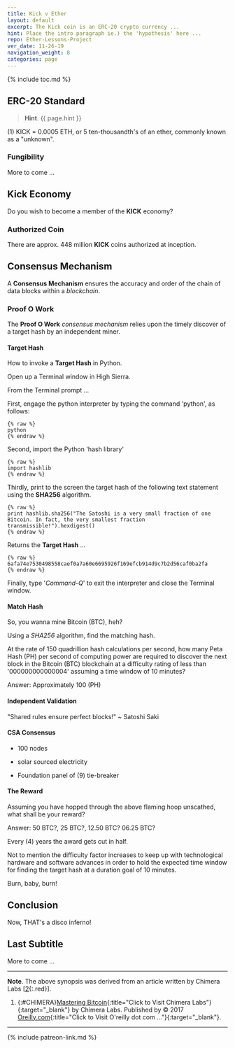 ```yaml
---
title: Kick v Ether 
layout: default
excerpt: The Kick coin is an ERC-20 crypto currency ...
hint: Place the intro paragraph ie.) the 'hypothesis' here ...
repo: Ether-Lessons-Project
ver_date: 11-26-19
navigation_weight: 8
categories: page
---
```

{% include toc.md %}

## ERC-20 Standard

> **Hint**. {{ page.hint }}

(1) KICK = 0.0005 ETH, or 5 ten-thousandth's of an ether, commonly known as a "unknown".

### Fungibility

More to come ...

## Kick Economy

Do you wish to become a member of the **KICK** economy?

### Authorized Coin

There are approx. 448 million **KICK** coins authorized at inception.

## Consensus Mechanism

A **Consensus Mechanism** ensures the accuracy and order of the chain of data blocks within a *blockchain*.

### Proof O Work

The **Proof O Work** *consensus mechanism* relies upon the timely discover of a target hash by an independent miner.

#### Target Hash

How to invoke a **Target Hash** in Python.

Open up a Terminal window in High Sierra.

From the Terminal prompt ...

First, engage the python interpreter by typing the command 'python', as follows:

```liquid
{% raw %}
python
{% endraw %}
```

Second, import the Python 'hash library'

```liquid
{% raw %}
import hashlib
{% endraw %}
```

Thirdly, print to the screen the target hash of the following text statement using the **SHA256** algorithm.

```liquid
{% raw %}
print hashlib.sha256("The Satoshi is a very small fraction of one Bitcoin. In fact, the very smallest fraction transmissible!").hexdigest()
{% endraw %}
```

Returns the **Target Hash** ...

```liquid
{% raw %}
6afa74e7530498558caef0a7a60e6695926f169efcb914d9c7b2d56caf0ba2fa
{% endraw %}
```

Finally, type '*Command-Q*' to exit the interpreter and close the Terminal window.

#### Match Hash

So, you wanna mine Bitcoin (BTC), heh?

Using a *SHA256* algorithm, find the matching hash.

At the rate of 150 quadrillion hash calculations per second, how many Peta Hash (PH) per second of computing power are required to discover the next block in the Bitcoin (BTC) blockchain at a difficulty rating of less than '000000000000004' assuming a time window of 10 minutes?

Answer: Approximately 100 (PH)

#### Independent Validation

"Shared rules ensure perfect blocks!" ~ Satoshi Saki

#### CSA Consensus

- 100 nodes

- solar sourced electricity

- Foundation panel of (9) tie-breaker 

#### The Reward

Assuming you have hopped through the above flaming hoop unscathed, what shall be your reward?

Answer: 50 BTC?, 25 BTC?, 12.50 BTC? 06.25 BTC?

Every (4) years the award gets cut in half.

Not to mention the difficulty factor increases to keep up with technological hardware and software advances in order to hold the expected time window for finding the target hash at a duration goal of 10 minutes.

Burn, baby, burn!

## Conclusion

Now, THAT's a disco inferno!

## Last Subtitle

More to come ...

***

**Note**. The above synopsis was derived from an article written by Chimera Labs [[2](#CHIMERA){:.red}].

1. {:#CHIMERA}[Mastering Bitcoin](https://www.chimera.labs.oreilly.com){:title="Click to Visit Chimera Labs"}{:target="_blank"} by Chimera Labs. Published by © 2017 [Oreilly.com](https://www.oreilly.com){:title="Click to Visit O'reilly dot com ..."}{:target="_blank"}.

***

{% include patreon-link.md %}
